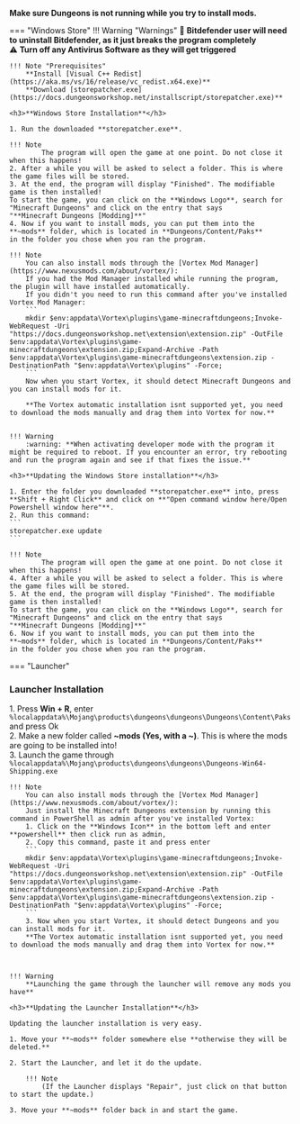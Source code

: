 **Make sure Dungeons is not running while you try to install mods.**

=== "Windows Store" 
	!!! Warning "Warnings"
		:no_entry_sign: **Bitdefender user will need to uninstall Bitdefender, as it just breaks the program completely**  
		:warning: **Turn off any Antivirus Software as they will get triggered**  

	!!! Note "Prerequisites"
		**Install [Visual C++ Redist](https://aka.ms/vs/16/release/vc_redist.x64.exe)**  
		**Download [storepatcher.exe](https://docs.dungeonsworkshop.net/installscript/storepatcher.exe)**

	<h3>**Windows Store Installation**</h3>

	1. Run the downloaded **storepatcher.exe**.   
	
	!!! Note
			The program will open the game at one point. Do not close it when this happens!   
	2. After a while you will be asked to select a folder. This is where the game files will be stored.
	3. At the end, the program will display "Finished". The modifiable game is then installed! 
	To start the game, you can click on the **Windows Logo**, search for "Minecraft Dungeons" and click on the entry that says
	"**Minecraft Dungeons [Modding]**"
	4. Now if you want to install mods, you can put them into the **~mods** folder, which is located in **Dungeons/Content/Paks**
	in the folder you chose when you ran the program.

	!!! Note
		You can also install mods through the [Vortex Mod Manager](https://www.nexusmods.com/about/vortex/):  
		If you had the Mod Manager installed while running the program, the plugin will have installed automatically.   
		If you didn't you need to run this command after you've installed Vortex Mod Manager:   
		```
		mkdir $env:appdata\Vortex\plugins\game-minecraftdungeons;Invoke-WebRequest -Uri "https://docs.dungeonsworkshop.net\extension\extension.zip" -OutFile $env:appdata\Vortex\plugins\game-minecraftdungeons\extension.zip;Expand-Archive -Path $env:appdata\Vortex\plugins\game-minecraftdungeons\extension.zip -DestinationPath "$env:appdata\Vortex\plugins" -Force;
		```
		Now when you start Vortex, it should detect Minecraft Dungeons and you can install mods for it.  

		**The Vortex automatic installation isnt supported yet, you need to download the mods manually and drag them into Vortex for now.**    


	!!! Warning		
		:warning: **When activating developer mode with the program it might be required to reboot. If you encounter an error, try rebooting and run the program again and see if that fixes the issue.**
		
	<h3>**Updating the Windows Store installation**</h3>

	1. Enter the folder you downloaded **storepatcher.exe** into, press **Shift + Right Click** and click on **"Open command window here/Open Powershell window here"**.
	2. Run this command:
	```
	storepatcher.exe update
	```

	!!! Note
			The program will open the game at one point. Do not close it when this happens!
	4. After a while you will be asked to select a folder. This is where the game files will be stored.
	5. At the end, the program will display "Finished". The modifiable game is then installed! 
	To start the game, you can click on the **Windows Logo**, search for "Minecraft Dungeons" and click on the entry that says
	"**Minecraft Dungeons [Modding]**"
	6. Now if you want to install mods, you can put them into the **~mods** folder, which is located in **Dungeons/Content/Paks**
	in the folder you chose when you ran the program.
	

=== "Launcher"
	<h3>**Launcher Installation**</h3>
	1. Press **Win + R**, enter
	```
	%localappdata%\Mojang\products\dungeons\dungeons\Dungeons\Content\Paks
	```
	and press Ok  
	2. Make a new folder called **~mods (Yes, with a ~)**. This is where the mods are going to be installed into!  
	3. Launch the game through
	```
	%localappdata%\Mojang\products\dungeons\dungeons\Dungeons-Win64-Shipping.exe
	```  

	!!! Note
		You can also install mods through the [Vortex Mod Manager](https://www.nexusmods.com/about/vortex/):  
		Just install the Minecraft Dungeons extension by running this command in PowerShell as admin after you've installed Vortex:  
		1. Click on the **Windows Icon** in the bottom left and enter **powershell** then click run as admin,  
		2. Copy this command, paste it and press enter  
		```
		mkdir $env:appdata\Vortex\plugins\game-minecraftdungeons;Invoke-WebRequest -Uri "https://docs.dungeonsworkshop.net\extension\extension.zip" -OutFile $env:appdata\Vortex\plugins\game-minecraftdungeons\extension.zip;Expand-Archive -Path $env:appdata\Vortex\plugins\game-minecraftdungeons\extension.zip -DestinationPath "$env:appdata\Vortex\plugins" -Force;
		```  
		3. Now when you start Vortex, it should detect Dungeons and you can install mods for it.  
		**The Vortex automatic installation isnt supported yet, you need to download the mods manually and drag them into Vortex for now.**  



	!!! Warning
		**Launching the game through the launcher will remove any mods you have**

	<h3>**Updating the Launcher Installation**</h3>
	
	Updating the launcher installation is very easy.

	1. Move your **~mods** folder somewhere else **otherwise they will be deleted.**

	2. Start the Launcher, and let it do the update.

		!!! Note 
			(If the Launcher displays "Repair", just click on that button to start the update.)

	3. Move your **~mods** folder back in and start the game.
